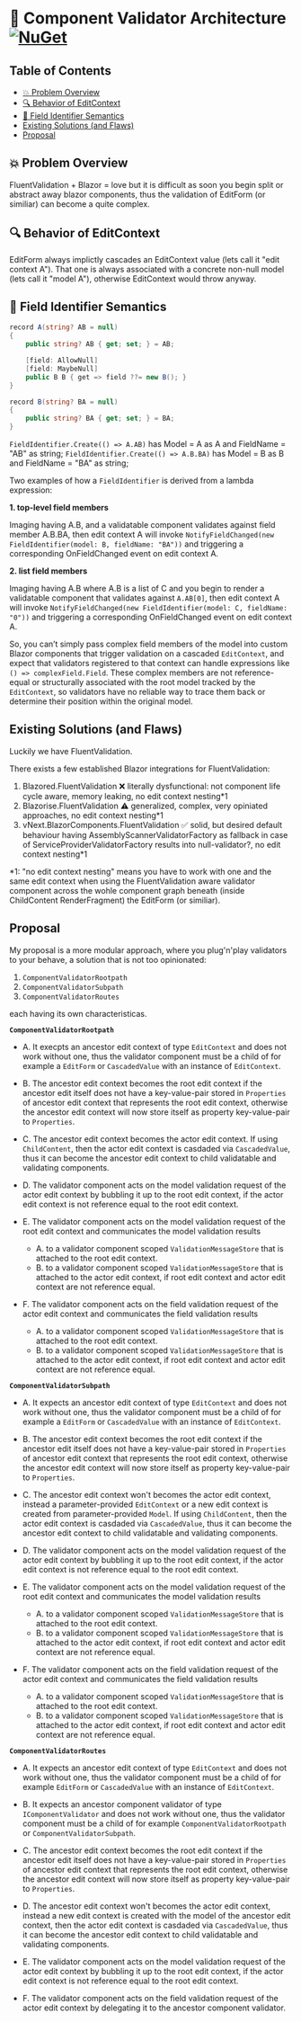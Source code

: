 <!-- omit from toc -->
# :open_book: Component Validator Architecture [![NuGet](https://img.shields.io/nuget/v/Tenekon.FluentValidation.Extensions.AspNetCore.Components?label=Tenekon.FluentValidation.Extensions.AspNetCore.Components)](https://www.nuget.org/packages/Tenekon.FluentValidation.Extensions.AspNetCore.Components)

<!-- problem:
https://github.com/dotnet/aspnetcore/issues/57573#issuecomment-2744321059 -->

<!-- omit from toc -->
## Table of Contents

- [💥 Problem Overview](#-problem-overview)
- [🔍 Behavior of EditContext](#-behavior-of-editcontext)
- [🧠 Field Identifier Semantics](#-field-identifier-semantics)
- [Existing Solutions (and Flaws)](#existing-solutions-and-flaws)
- [Proposal](#proposal)


## 💥 Problem Overview

FluentValidation + Blazor = love
but it is difficult as soon you begin split or abstract away blazor components, thus the validation of EditForm (or similiar) can become a quite complex.

## 🔍 Behavior of EditContext

EditForm always implictly cascades an EditContext value (lets call it "edit context A"). That one is always associated with a concrete non-null model (lets call it "model A"), otherwise EditContext would throw anyway.

## 🧠 Field Identifier Semantics

```csharp
record A(string? AB = null)
{
    public string? AB { get; set; } = AB;

    [field: AllowNull]
    [field: MaybeNull]
    public B B { get => field ??= new B(); }
}

record B(string? BA = null)
{
    public string? BA { get; set; } = BA;
}
```

`FieldIdentifier.Create(() => A.AB)`  has Model = A as A and FieldName = "AB" as string;
`FieldIdentifier.Create(() => A.B.BA)`  has Model = B as B and FieldName = "BA" as string;

Two examples of how a `FieldIdentifier` is derived from a lambda expression:

**1. top-level field members**

Imaging having A.B, and a validatable component validates against field member A.B.BA, then edit context A will invoke `NotifyFieldChanged(new FieldIdentifier(model: B, fieldName: "BA"))` and triggering a corresponding OnFieldChanged event on edit context A.

**2. list field members**

Imaging having A.B where A.B is a list of C and you begin to render a validatable component that validates against `A.AB[0]`, then edit context A will invoke `NotifyFieldChanged(new FieldIdentifier(model: C, fieldName: "0"))` and triggering a corresponding OnFieldChanged event on edit context A.

So, you can’t simply pass complex field members of the model into custom Blazor components that trigger validation on a cascaded `EditContext`, and expect that validators registered to that context can handle expressions like `() => complexField.Field`. These complex members are not reference-equal or structurally associated with the root model tracked by the `EditContext`, so validators have no reliable way to trace them back or determine their position within the original model.

## Existing Solutions (and Flaws)

Luckily we have FluentValidation.

There exists a few established Blazor integrations for FluentValidation:

1. Blazored.FluentValidation
   ❌ literally dysfunctional: not component life cycle aware, memory leaking, no edit context nesting*1
2. Blazorise.FluentValidation
   ⚠️ generalized, complex, very opiniated approaches, no edit context nesting*1
3. vNext.BlazorComponents.FluentValidation
   ✅ solid, but desired default behaviour having AssemblyScannerValidatorFactory as fallback in case of ServiceProviderValidatorFactory results into null-validator?, no edit context nesting*1

*1: "no edit context nesting" means you have to work with one and the same edit context when using the FluentValidation aware validator component across the wohle component graph beneath (inside ChildContent RenderFragment) the EditForm (or similiar).

## Proposal

My proposal is a more modular approach, where you plug'n'play validators to your behave, a solution that is not too opinionated:

1. `ComponentValidatorRootpath`
2. `ComponentValidatorSubpath`
3. `ComponentValidatorRoutes`

each having its own characteristicas.

**`ComponentValidatorRootpath`**

- A. It execpts an ancestor edit context of type `EditContext` and does not work without one, thus the validator component must be a child of for example a `EditForm` or `CascadedValue` with an instance of `EditContext`.

- B. The ancestor edit context becomes the root edit context if the ancestor edit itself does not have a key-value-pair stored in `Properties` of ancestor edit context that represents the root edit context, otherwise the ancestor edit context will now store itself as property key-value-pair to `Properties`.

- C. The ancestor edit context becomes the actor edit context. If using `ChildContent`, then the actor edit context is casdaded via `CascadedValue`, thus it can become the ancestor edit context to child validatable and validating components.

- D. The validator component acts on the model validation request of the actor edit context by bubbling it up to the root edit context, if the actor edit context is not reference equal to the root edit context.

- E. The validator component acts on the model validation request of the root edit context and communicates the model validation results
  - A. to a validator component scoped `ValidationMessageStore` that is attached to the root edit context.
  - B. to a validator component scoped `ValidationMessageStore` that is attached to the actor edit context, if root edit context and actor edit context are not reference equal.

- F. The validator component acts on the field validation request of the actor edit context and communicates the field validation results
  - A. to a validator component scoped `ValidationMessageStore` that is attached to the root edit context.
  - B. to a validator component scoped `ValidationMessageStore` that is attached to the actor edit context, if root edit context and actor edit context are not reference equal.

**`ComponentValidatorSubpath`**

- A. It expects an ancestor edit context of type `EditContext` and does not work without one, thus the validator component must be a child of for example a `EditForm` or `CascadedValue` with an instance of `EditContext`.

- B. The ancestor edit context becomes the root edit context if the ancestor edit itself does not have a key-value-pair stored in `Properties` of ancestor edit context that represents the root edit context, otherwise the ancestor edit context will now store itself as property key-value-pair to `Properties`.

- C. The ancestor edit context won't becomes the actor edit context, instead a parameter-provided `EditContext` or a new edit context is created from parameter-provided `Model`. If using `ChildContent`, then the actor edit context is casdaded via `CascadedValue`, thus it can become the ancestor edit context to child validatable and validating components.

- D. The validator component acts on the model validation request of the actor edit context by bubbling it up to the root edit context, if the actor edit context is not reference equal to the root edit context.

- E. The validator component acts on the model validation request of the root edit context and communicates the model validation results
  - A. to a validator component scoped `ValidationMessageStore` that is attached to the root edit context.
  - B. to a validator component scoped `ValidationMessageStore` that is attached to the actor edit context, if root edit context and actor edit context are not reference equal.

- F. The validator component acts on the field validation request of the actor edit context and communicates the field validation results
  - A. to a validator component scoped `ValidationMessageStore` that is attached to the root edit context.
  - B. to a validator component scoped `ValidationMessageStore` that is attached to the actor edit context, if root edit context and actor edit context are not reference equal.

**`ComponentValidatorRoutes`**

- A. It expects an ancestor edit context of type `EditContext` and does not work without one, thus the validator component must be a child of for example `EditForm` or `CascadedValue` with an instance of `EditContext`.

- B. It expects an ancestor component validator of type `IComponentValidator` and does not work without one, thus the validator component must be a child of for example `ComponentValidatorRootpath` or `ComponentValidatorSubpath`.

- C. The ancestor edit context becomes the root edit context if the ancestor edit itself does not have a key-value-pair stored in `Properties` of ancestor edit context that represents the root edit context, otherwise the ancestor edit context will now store itself as property key-value-pair to `Properties`.

- D. The ancestor edit context won't becomes the actor edit context, instead a new edit context is created with the model of the ancestor edit context, then the actor edit context is casdaded via `CascadedValue`, thus it can become the ancestor edit context to child validatable and validating components.

- E. The validator component acts on the model validation request of the actor edit context by bubbling it up to the root edit context, if the actor edit context is not reference equal to the root edit context.

- F. The validator component acts on the field validation request of the actor edit context by delegating it to the ancestor component validator.
